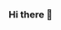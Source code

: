 ### Hi there 👋

<!--
**Nawaz-Malik143/Nawaz-Malik143** is a ✨ _special_ ✨ repository because its `README.md` (this file) appears on your GitHub profile.

Here are some ideas to get you started:

- 🔭 I’m currently working on ... Just helping poor otherwise i'm totally free these days.
- 🌱 I’m currently learning ... some intelegent hard work people
- 👯 I’m looking to collaborate on ... some intersting face
- 🤔 I’m looking for help with ... justice 
- 💬 Ask me about ... my thoughts & plans
- 📫 How to reach me: ... www.facebook.com/arslan.raza143
- 😄 Pronouns: ... sorry
- ⚡ Fun fact: ... wow
-->
